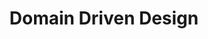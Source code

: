 ---
title: Domain Driven Design
location: https://domainlanguage.com/wp-content/uploads/2016/05/DDD_Reference_2015-03.pdf
desc: The must read book when learning DDD
sequence: 4
---